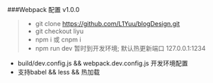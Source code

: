 ###Webpack 配置 v1.0.0

> + git clone https://github.com/L1Yuu/blogDesign.git
> + git checkout liyu 
> + npm i  或  cnpm i
> + npm run dev 暂时到开发环境; 默认热更新端口 127.0.0.1:1234


+ build/dev.config.js && webpack.dev.config.js 开发环境配置
+ 支持babel && less && 热加载